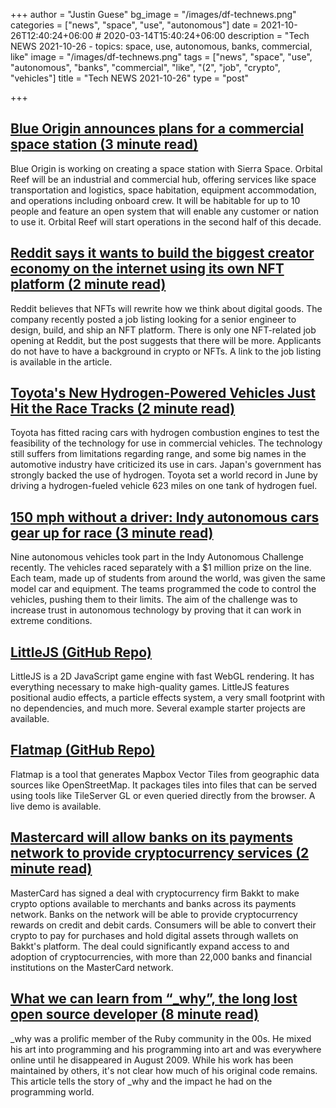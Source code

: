 +++
author = "Justin Guese"
bg_image = "/images/df-technews.png"
categories = ["news", "space", "use", "autonomous"]
date = 2021-10-26T12:40:24+06:00 # 2020-03-14T15:40:24+06:00
description = "Tech NEWS 2021-10-26 - topics: space, use, autonomous, banks, commercial, like"
image = "/images/df-technews.png"
tags = ["news", "space", "use", "autonomous", "banks", "commercial", "like", "(2", "job", "crypto", "vehicles"]
title = "Tech NEWS 2021-10-26"
type = "post"

+++

## [Blue Origin announces plans for a commercial space station (3 minute read)](https://www.engadget.com/orbital-reef-200848765.html)

Blue Origin is working on creating a space station with Sierra Space. Orbital Reef will be an industrial and commercial hub, offering services like space transportation and logistics, space habitation, equipment accommodation, and operations including onboard crew. It will be habitable for up to 10 people and feature an open system that will enable any customer or nation to use it. Orbital Reef will start operations in the second half of this decade.

## [Reddit says it wants to build the biggest creator economy on the internet using its own NFT platform (2 minute read)](https://markets.businessinsider.com/news/currencies/reddit-nft-marketplace-build-biggest-creator-economy-crypto-platform-job-2021-10)

Reddit believes that NFTs will rewrite how we think about digital goods. The company recently posted a job listing looking for a senior engineer to design, build, and ship an NFT platform. There is only one NFT-related job opening at Reddit, but the post suggests that there will be more. Applicants do not have to have a background in crypto or NFTs. A link to the job listing is available in the article.

## [Toyota's New Hydrogen-Powered Vehicles Just Hit the Race Tracks (2 minute read)](https://interestingengineering.com/toyotas-hydrogen-powered-vehicles-just-hit-the-race-tracks)

Toyota has fitted racing cars with hydrogen combustion engines to test the feasibility of the technology for use in commercial vehicles. The technology still suffers from limitations regarding range, and some big names in the automotive industry have criticized its use in cars. Japan's government has strongly backed the use of hydrogen. Toyota set a world record in June by driving a hydrogen-fueled vehicle 623 miles on one tank of hydrogen fuel.

## [150 mph without a driver: Indy autonomous cars gear up for race (3 minute read)](https://news.yahoo.com/150-mph-without-driver-indy-101721543.html)

Nine autonomous vehicles took part in the Indy Autonomous Challenge recently. The vehicles raced separately with a $1 million prize on the line. Each team, made up of students from around the world, was given the same model car and equipment. The teams programmed the code to control the vehicles, pushing them to their limits. The aim of the challenge was to increase trust in autonomous technology by proving that it can work in extreme conditions.

## [LittleJS (GitHub Repo)](https://github.com/KilledByAPixel/LittleJS)

LittleJS is a 2D JavaScript game engine with fast WebGL rendering. It has everything necessary to make high-quality games. LittleJS features positional audio effects, a particle effects system, a very small footprint with no dependencies, and much more. Several example starter projects are available.

## [Flatmap (GitHub Repo)](https://github.com/onthegomap/flatmap)

Flatmap is a tool that generates Mapbox Vector Tiles from geographic data sources like OpenStreetMap. It packages tiles into files that can be served using tools like TileServer GL or even queried directly from the browser. A live demo is available.

## [Mastercard will allow banks on its payments network to provide cryptocurrency services (2 minute read)](https://www.theverge.com/2021/10/25/22744786/mastercard-allow-banks-payments-network-provide-cryptocurrency-services)

MasterCard has signed a deal with cryptocurrency firm Bakkt to make crypto options available to merchants and banks across its payments network. Banks on the network will be able to provide cryptocurrency rewards on credit and debit cards. Consumers will be able to convert their crypto to pay for purchases and hold digital assets through wallets on Bakkt's platform. The deal could significantly expand access to and adoption of cryptocurrencies, with more than 22,000 banks and financial institutions on the MasterCard network.

## [What we can learn from “_why”, the long lost open source developer (8 minute read)](https://github.com/readme/featured/why-the-lucky-stiff)

_why was a prolific member of the Ruby community in the 00s. He mixed his art into programming and his programming into art and was everywhere online until he disappeared in August 2009. While his work has been maintained by others, it's not clear how much of his original code remains. This article tells the story of _why and the impact he had on the programming world.

